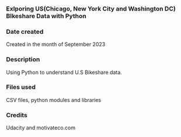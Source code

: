 
### Exlporing US(Chicago, New York City and Washington DC) BIkeshare Data with Python


### Date created
Created in the month of September 2023


### Description
Using Python to understand U.S Bikeshare data.

### Files used
CSV files, python modules and libraries

### Credits
Udacity and motivateco.com



